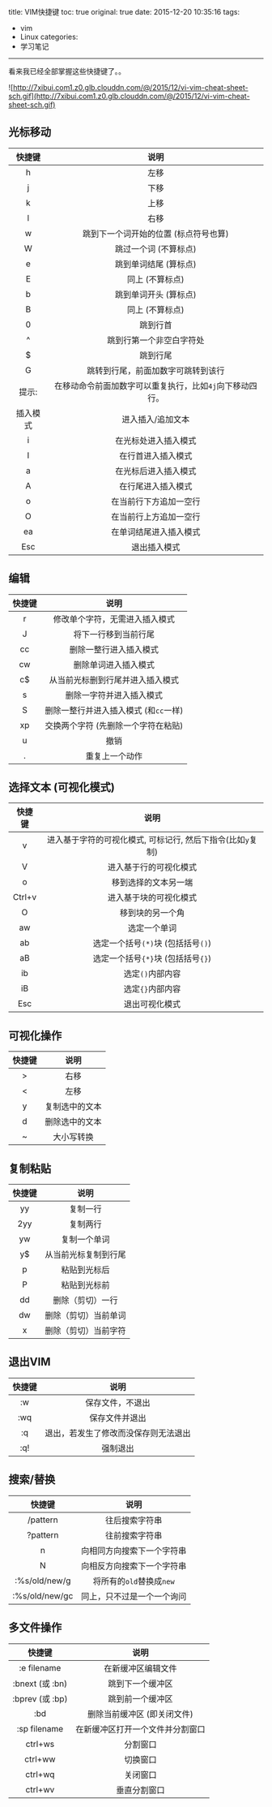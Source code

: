 title: VIM快捷键
toc: true
original: true
date: 2015-12-20 10:35:16
tags:
- vim
- Linux
categories:
- 学习笔记
---
看来我已经全部掌握这些快捷键了。。

![http://7xibui.com1.z0.glb.clouddn.com/@/2015/12/vi-vim-cheat-sheet-sch.gif](http://7xibui.com1.z0.glb.clouddn.com/@/2015/12/vi-vim-cheat-sheet-sch.gif)

## 光标移动
快捷键|说明
:-:|:-:
h|	左移
j|	下移
k|	上移
l|	右移
w|	跳到下一个词开始的位置 (标点符号也算)
W|	跳过一个词 (不算标点)
e|	跳到单词结尾 (算标点)
E|	同上 (不算标点)
b|	跳到单词开头 (算标点)
B|	同上 (不算标点)
0|	跳到行首
^|	跳到行第一个非空白字符处
$|	跳到行尾
G|	跳转到行尾，前面加数字可跳转到该行
提示:|	在移动命令前面加数字可以重复执行，比如`4j`向下移动四行。
插入模式|	进入插入/追加文本
i|	在光标处进入插入模式
I|	在行首进入插入模式
a|	在光标后进入插入模式
A|	在行尾进入插入模式
o|	在当前行下方追加一空行
O|	在当前行上方追加一空行
ea|	在单词结尾进入插入模式
Esc|	退出插入模式

## 编辑
快捷键|说明
:-:|:-:
r|	修改单个字符，无需进入插入模式
J|	将下一行移到当前行尾
cc|	删除一整行进入插入模式
cw|	删除单词进入插入模式
c$|	从当前光标删到行尾并进入插入模式
s|	删除一字符并进入插入模式
S|	删除一整行并进入插入模式 (和`cc`一样)
xp|	交换两个字符 (先删除一个字符在粘贴)
u|	撤销
.|	重复上一个动作

## 选择文本 (可视化模式)
快捷键|说明
:-:|:-:
v|	进入基于字符的可视化模式, 可标记行, 然后下指令(比如`y`复制)
V|	进入基于行的可视化模式
o|	移到选择的文本另一端
Ctrl+v|	进入基于块的可视化模式
O|	移到块的另一个角
aw|	选定一个单词
ab|	选定一个括号`(*)`块 (包括括号`()`)
aB|	选定一个括号`{*}`块 (包括括号`{}`)
ib|	选定`()`内部内容
iB|	选定`{}`内部内容
Esc|	退出可视化模式

## 可视化操作
快捷键|说明
:-:|:-:
>|	右移
<|	左移
y|	复制选中的文本
d|	删除选中的文本
~|	大小写转换

## 复制粘贴
快捷键|说明
:-:|:-:
yy|	复制一行
2yy|	复制两行
yw|	复制一个单词
y$|	从当前光标复制到行尾
p|	粘贴到光标后
P|	粘贴到光标前
dd|	删除（剪切）一行
dw|	删除（剪切）当前单词
x|	删除（剪切）当前字符

## 退出VIM
快捷键|说明
:-:|:-:
:w|	保存文件，不退出
:wq|	保存文件并退出
:q|	退出，若发生了修改而没保存则无法退出
:q!|	强制退出

## 搜索/替换
快捷键|说明
:-:|:-:
/pattern|	往后搜索字符串
?pattern|	往前搜索字符串
n|	向相同方向搜索下一个字符串
N|	向相反方向搜索下一个字符串
:%s/old/new/g|	将所有的`old`替换成`new`
:%s/old/new/gc|	同上，只不过是一个一个询问

## 多文件操作
快捷键|说明
:-:|:-:
:e filename|	在新缓冲区编辑文件
:bnext (或 :bn)|	跳到下一个缓冲区
:bprev (或 :bp)|	跳到前一个缓冲区
:bd|	删除当前缓冲区 (即关闭文件)
:sp filename|	在新缓冲区打开一个文件并分割窗口
ctrl+ws|	分割窗口
ctrl+ww|	切换窗口
ctrl+wq|	关闭窗口
ctrl+wv|	垂直分割窗口
